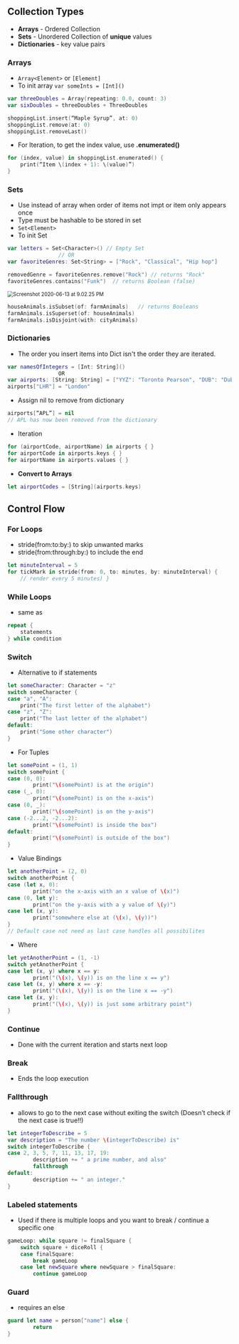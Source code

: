 ## Collection Types
* **Arrays** - Ordered Collection
* **Sets** - Unordered Collection of **unique** values
* **Dictionaries** - key value pairs

### Arrays
* `Array<Element>`  or  `[Element]`
* To init array  `var someInts = [Int]()`

```swift
var threeDoubles = Array(repeating: 0.0, count: 3)
var sixDoubles = threeDoubles + ThreeDoubles
```

```swift
shoppingList.insert(“Maple Syrup”, at: 0)
shoppingList.remove(at: 0)
shoppingList.removeLast()
```

* For Iteration, to get the index value, use **.enumerated()**
```swift
for (index, value) in shoppingList.enumerated() { 
	print(“Item \(index + 1): \(value)”) 
} 
```

### Sets
* Use instead of array when order of items not impt or item only appears once
* Type must be hashable to be stored in set
* `Set<Element>`
* To init Set 
```swift
var letters = Set<Character>() // Empty Set
				// OR
var favoriteGenres: Set<String> = ["Rock", "Classical", "Hip hop"]
```

```swift
removedGenre = favoriteGenres.remove("Rock") // returns "Rock"
favoriteGenres.contains("Funk")  // returns Boolean (false)
```

<img src="/var/folders/s2/zlh03gyx1mnbthp8fz9f4dbm0000gn/T/net.shinyfrog.bear/BearTemp.ydexGu/Screenshot 2020-06-13 at 9.02.25 PM.png" alt="Screenshot 2020-06-13 at 9.02.25 PM" style="zoom:80%;" />

```swift
houseAnimals.isSubset(of: farmAnimals)   // returns Booleans
farmAnimals.isSuperset(of: houseAnimals) 
farmAnimals.isDisjoint(with: cityAnimals) 
```

### Dictionaries
* The order you insert items into Dict isn't the order they are iterated.
```swift
var namesOfIntegers = [Int: String]()
				OR
var airports: [String: String] = ["YYZ": "Toronto Pearson", "DUB": "Dublin"]
airports["LHR"] = "London"
```

- Assign nil to remove from dictionary

```swift
airports[“APL”] = nil 
// APL has now been removed from the dictionary 
```

- Iteration

```swift
for (airportCode, airportName) in airports { }
for airportCode in airports.keys { }
for airportName in airports.values { }
```

- **Convert to Arrays**

```swift
let airportCodes = [String](airports.keys)
```



## Control Flow

### For Loops
* stride(from:to:by:) to skip unwanted marks
* stride(from:through:by:) to include the end
```swift
let minuteInterval = 5
for tickMark in stride(from: 0, to: minutes, by: minuteInterval) {
    // render every 5 minutes) }
```

### While Loops
- same as 

```swift
repeat { 
	statements 
} while condition 
```

### Switch
* Alternative to if statements
```swift
let someCharacter: Character = "z"
switch someCharacter {
case "a", "A":
    print("The first letter of the alphabet")
case "z", "Z":
    print("The last letter of the alphabet")
default:
    print("Some other character") 
}
```

* For Tuples
```swift
let somePoint = (1, 1) 
switch somePoint { 
case (0, 0): 
		print("\(somePoint) is at the origin") 
case (_, 0): 
		print("\(somePoint) is on the x-axis") 
case (0, _): 
		print("\(somePoint) is on the y-axis") 
case (-2...2, -2...2): 
		print("\(somePoint) is inside the box") 
default: 
		print("\(somePoint) is outside of the box") 
} 
```

* Value Bindings
```swift
let anotherPoint = (2, 0) 
switch anotherPoint { 
case (let x, 0): 
		print("on the x-axis with an x value of \(x)") 
case (0, let y): 
		print("on the y-axis with a y value of \(y)") 
case let (x, y): 
		print("somewhere else at (\(x), \(y))") 
} 
// Default case not need as last case handles all possibilites
```

* Where
```swift
let yetAnotherPoint = (1, -1) 
switch yetAnotherPoint { 
case let (x, y) where x == y: 
		print("(\(x), \(y)) is on the line x == y") 
case let (x, y) where x == -y: 
		print("(\(x), \(y)) is on the line x == -y") 
case let (x, y): 
		print("(\(x), \(y)) is just some arbitrary point") 
} 
```

### Continue
* Done with the current iteration and starts next loop

### Break
* Ends the loop execution

### Fallthrough
* allows to go to the next case without exiting the switch (Doesn’t check if the next case is true!!)
```swift
let integerToDescribe = 5 
var description = "The number \(integerToDescribe) is" 
switch integerToDescribe { 
case 2, 3, 5, 7, 11, 13, 17, 19: 
		description += " a prime number, and also" 
		fallthrough 
default: 
		description += " an integer." 
} 
```

### Labeled statements
* Used if there is multiple loops and you want to break / continue a specific one
```swift
gameLoop: while square != finalSquare {
    switch square + diceRoll {
    case finalSquare:
        break gameLoop
    case let newSquare where newSquare > finalSquare:
        continue gameLoop
```

### Guard
* requires an else
```swift
guard let name = person["name"] else { 
		return 
} 
```

